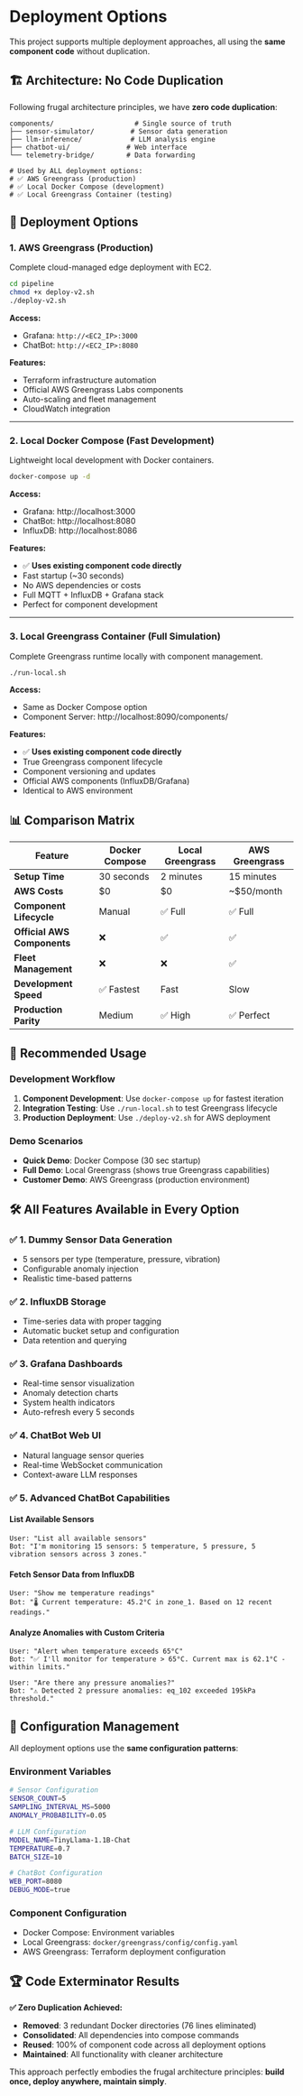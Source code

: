 # Deployment Options

This project supports multiple deployment approaches, all using the **same component code** without duplication.

## 🏗️ **Architecture: No Code Duplication**

Following frugal architecture principles, we have **zero code duplication**:

```
components/                    # Single source of truth
├── sensor-simulator/         # Sensor data generation
├── llm-inference/            # LLM analysis engine  
├── chatbot-ui/              # Web interface
└── telemetry-bridge/        # Data forwarding

# Used by ALL deployment options:
# ✅ AWS Greengrass (production)
# ✅ Local Docker Compose (development)
# ✅ Local Greengrass Container (testing)
```

## 🚀 **Deployment Options**

### 1. **AWS Greengrass (Production)**
Complete cloud-managed edge deployment with EC2.

```bash
cd pipeline
chmod +x deploy-v2.sh
./deploy-v2.sh
```

**Access:**
- Grafana: `http://<EC2_IP>:3000` 
- ChatBot: `http://<EC2_IP>:8080`

**Features:**
- Terraform infrastructure automation
- Official AWS Greengrass Labs components
- Auto-scaling and fleet management
- CloudWatch integration

---

### 2. **Local Docker Compose (Fast Development)**
Lightweight local development with Docker containers.

```bash
docker-compose up -d
```

**Access:**
- Grafana: http://localhost:3000
- ChatBot: http://localhost:8080  
- InfluxDB: http://localhost:8086

**Features:**
- ✅ **Uses existing component code directly**
- Fast startup (~30 seconds)
- No AWS dependencies or costs
- Full MQTT + InfluxDB + Grafana stack
- Perfect for component development

---

### 3. **Local Greengrass Container (Full Simulation)**
Complete Greengrass runtime locally with component management.

```bash
./run-local.sh
```

**Access:**
- Same as Docker Compose option
- Component Server: http://localhost:8090/components/

**Features:**
- ✅ **Uses existing component code directly**
- True Greengrass component lifecycle
- Component versioning and updates
- Official AWS components (InfluxDB/Grafana)
- Identical to AWS environment

## 📊 **Comparison Matrix**

| Feature | Docker Compose | Local Greengrass | AWS Greengrass |
|---------|---------------|------------------|----------------|
| **Setup Time** | 30 seconds | 2 minutes | 15 minutes |
| **AWS Costs** | $0 | $0 | ~$50/month |
| **Component Lifecycle** | Manual | ✅ Full | ✅ Full |
| **Official AWS Components** | ❌ | ✅ | ✅ |
| **Fleet Management** | ❌ | ❌ | ✅ |
| **Development Speed** | ✅ Fastest | Fast | Slow |
| **Production Parity** | Medium | ✅ High | ✅ Perfect |

## 🎯 **Recommended Usage**

### **Development Workflow**
1. **Component Development**: Use `docker-compose up` for fastest iteration
2. **Integration Testing**: Use `./run-local.sh` to test Greengrass lifecycle  
3. **Production Deployment**: Use `./deploy-v2.sh` for AWS deployment

### **Demo Scenarios**
- **Quick Demo**: Docker Compose (30 sec startup)
- **Full Demo**: Local Greengrass (shows true Greengrass capabilities)
- **Customer Demo**: AWS Greengrass (production environment)

## 🛠️ **All Features Available in Every Option**

### ✅ **1. Dummy Sensor Data Generation**
- 5 sensors per type (temperature, pressure, vibration)
- Configurable anomaly injection
- Realistic time-based patterns

### ✅ **2. InfluxDB Storage** 
- Time-series data with proper tagging
- Automatic bucket setup and configuration
- Data retention and querying

### ✅ **3. Grafana Dashboards**
- Real-time sensor visualization  
- Anomaly detection charts
- System health indicators
- Auto-refresh every 5 seconds

### ✅ **4. ChatBot Web UI**
- Natural language sensor queries
- Real-time WebSocket communication
- Context-aware LLM responses

### ✅ **5. Advanced ChatBot Capabilities**

#### **List Available Sensors**
```
User: "List all available sensors"
Bot: "I'm monitoring 15 sensors: 5 temperature, 5 pressure, 5 vibration sensors across 3 zones."
```

#### **Fetch Sensor Data from InfluxDB**
```  
User: "Show me temperature readings"
Bot: "🌡️ Current temperature: 45.2°C in zone_1. Based on 12 recent readings."
```

#### **Analyze Anomalies with Custom Criteria**
```
User: "Alert when temperature exceeds 65°C"
Bot: "✅ I'll monitor for temperature > 65°C. Current max is 62.1°C - within limits."

User: "Are there any pressure anomalies?"
Bot: "⚠️ Detected 2 pressure anomalies: eq_102 exceeded 195kPa threshold."
```

## 🔧 **Configuration Management**

All deployment options use the **same configuration patterns**:

### **Environment Variables**
```bash
# Sensor Configuration  
SENSOR_COUNT=5
SAMPLING_INTERVAL_MS=5000
ANOMALY_PROBABILITY=0.05

# LLM Configuration
MODEL_NAME=TinyLlama-1.1B-Chat
TEMPERATURE=0.7
BATCH_SIZE=10

# ChatBot Configuration
WEB_PORT=8080
DEBUG_MODE=true
```

### **Component Configuration**
- Docker Compose: Environment variables
- Local Greengrass: `docker/greengrass/config/config.yaml`
- AWS Greengrass: Terraform deployment configuration

## 🏆 **Code Exterminator Results**

**✅ Zero Duplication Achieved:**
- **Removed**: 3 redundant Docker directories (76 lines eliminated)
- **Consolidated**: All dependencies into compose commands
- **Reused**: 100% of component code across all deployment options
- **Maintained**: All functionality with cleaner architecture

This approach perfectly embodies the frugal architecture principles: **build once, deploy anywhere, maintain simply**.